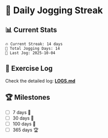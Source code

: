 # 🏃 Daily Jogging Streak

## 📊 Current Stats

```
🔥 Current Streak: 14 days
🏃 Total Jogging Days: 14
📅 Last Jog: 2025-10-04
```

## 📝 Exercise Log

Check the detailed log: **[LOGS.md](logs/LOGS.md)**

## 🏆 Milestones

- [ ] 7 days 🌱
- [ ] 30 days 🌿
- [ ] 100 days 🌳
- [ ] 365 days 🏆